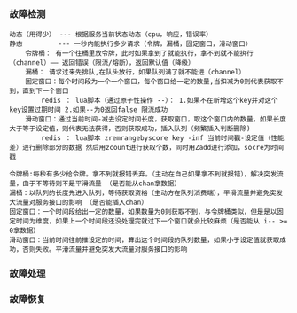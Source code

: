 ### 故障检测
    动态（用得少） --- 根据服务当前状态动态（cpu，响应，错误率）
    静态         --- 一秒内能执行多少请求（令牌，漏桶，固定窗口，滑动窗口）
        令牌桶： 有一个往桶里放令牌，此时如果拿到了就能执行，拿不到就不能执行（channel）—— 返回错误（限流/熔断），返回默认值（降级）
        漏桶： 请求过来先排队,在队头放行，如果队列满了就不能进（channel）
        固定窗口：每个时间段为一个一个窗口，每个窗口给一定的数量,当扣减为0则代表获取不到，直到下一个窗口
            redis ： lua脚本（通过原子性操作 --）： 1.如果不在新增这个key并对这个key设置过期时间 2.如果--为0返回false 限流成功
        滑动窗口：通过当前时间-减去设定时间长度，获取窗口，取这个窗口内的数量，如果长度大于等于设定值，则代表无法获得，否则获取成功，插入队列（频繁插入判断删除)
            redis ： lua脚本 zremrangebyscore key -inf 当前时间戳-设定值（性能差）进行删除部分的数据 然后用zcount进行获取个数，同时用Zadd进行添加，socre为时间戳

    令牌桶:每秒有多少给令牌。拿不到就报错丢弃。（主动在自己如果拿不到就报错），解决突发流量，由于不等待则不是平滑流量 （是否能从chan拿数据）
    漏桶：以队列的长度先进入队列，等待获取资格（主动方在队列消费端），平滑流量并避免突发大流量对服务接口的影响 （是否能插入chan）
    固定窗口：一个时间段给出一定的数量，如果数量为0则获取不到，与令牌桶类似，但是是以固定时间为维度，如果上一个时间段还没处理完就过下一个窗口就会比较麻烦（是否能从 i-- >= 0拿数据）
    滑动窗口：当前时间往前推设定的时间，算出这个时间段的队列数量，如果小于设定值就获取成功，否则失败。平滑流量并避免突发大流量对服务接口的影响 

### 故障处理
    

### 故障恢复

